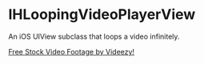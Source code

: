 # IHLoopingVideoPlayerView
An iOS UIView subclass that loops a video infinitely.

<a href="http://www.videezy.com">Free Stock Video Footage by Videezy!</a>
